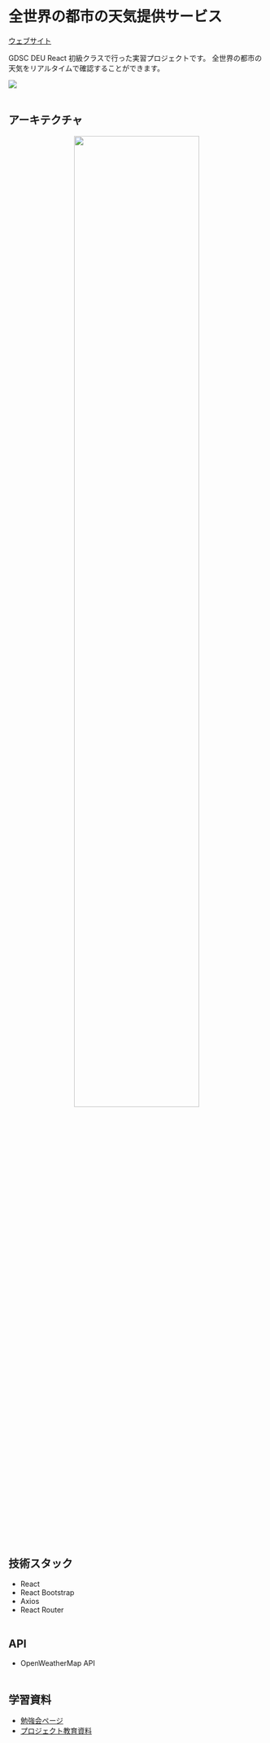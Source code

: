 # 全世界の都市の天気提供サービス

<a href="https://thelight0804.github.io/World-weather-React/ja">ウェブサイト</a>
<p>GDSC DEU React 初級クラスで行った実習プロジェクトです。 全世界の都市の天気をリアルタイムで確認することができます。</p>

<img src="https://github.com/thelight0804/World-weather-React/assets/69424845/230afb55-72ea-4cb8-8a43-982efc10cec3">
<br><br>

## アーキテクチャ
<div align="center">
  <img src="https://github.com/thelight0804/World-weather-React/assets/69424845/49a7d6b2-f0f0-4473-a6a6-88970bf89ead" width="70%" align="center">
</div>
<br><br>

## 技術スタック
- React
- React Bootstrap
- Axios
- React Router
<br><br>

## API
- OpenWeatherMap API
<br><br>

## 学習資料
- <a href="https://thelight0804.notion.site/GDSC-React-2-85d570f0497e4a0fad0604efda64304e">勉強会ページ</a>
- <a href="https://thelight0804.notion.site/e2fa4b7770864504a136475e98236191">プロジェクト教育資料</a>
